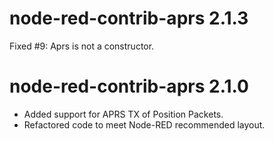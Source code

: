 # node-red-contrib-aprs 2.1.3
Fixed #9: Aprs is not a constructor.

# node-red-contrib-aprs 2.1.0
- Added support for APRS TX of Position Packets.
- Refactored code to meet Node-RED recommended layout.

